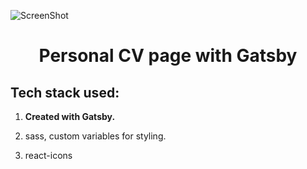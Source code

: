 ![ScreenShot](https://raw.github.com/{rfilenko}/{gatsbyCV}/{master}/{images/rfilenko-cv.netlify.app.png})

<h1 align="center">
  Personal CV page with Gatsby</h1>

## Tech stack used:

1.  **Created with Gatsby.**

1.  sass, custom variables for styling.

1.  react-icons

